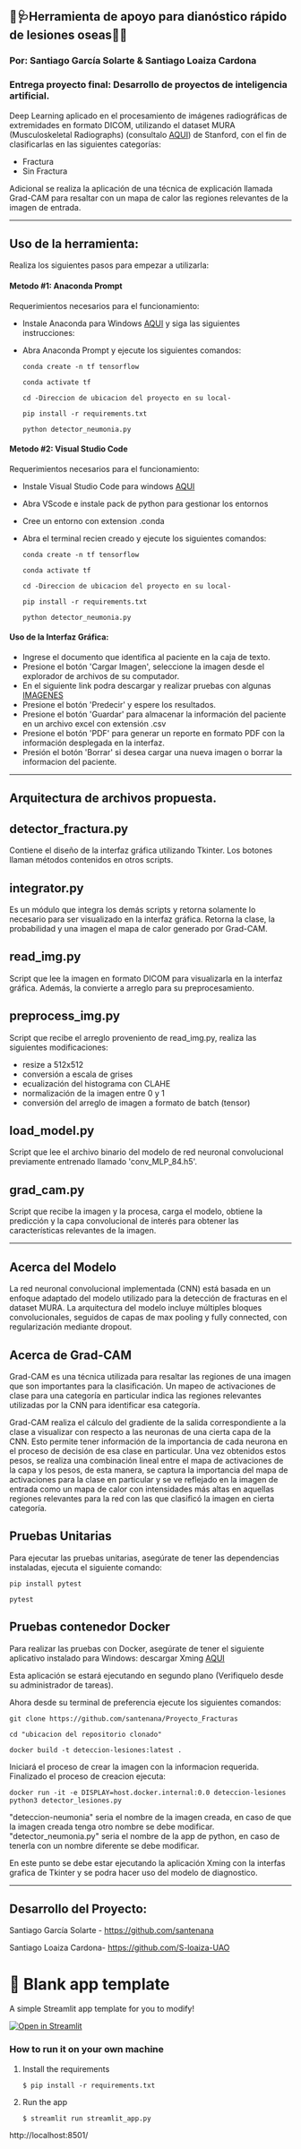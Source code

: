 ## 🚀🩺Herramienta de apoyo para dianóstico rápido de lesiones oseas🦴🧠
### Por: Santiago García Solarte & Santiago Loaiza Cardona
### Entrega proyecto final: Desarrollo de proyectos de inteligencia artificial.

Deep Learning aplicado en el procesamiento de imágenes radiográficas de extremidades en formato DICOM, utilizando el dataset MURA (Musculoskeletal Radiographs) (consultalo [AQUI](https://stanfordmlgroup.github.io/competitions/mura/)) de Stanford, con el fin de clasificarlas en las siguientes categorías:

- Fractura
- Sin Fractura

Adicional se realiza la aplicación de una técnica de explicación llamada Grad-CAM para resaltar con un mapa de calor las regiones relevantes de la imagen de entrada.

---

## Uso de la herramienta:
Realiza los siguientes pasos para empezar a utilizarla:

#### Metodo #1: Anaconda Prompt

Requerimientos necesarios para el funcionamiento:

- Instale Anaconda para Windows [AQUI](https://docs.anaconda.com/anaconda/install/windows/) y siga las siguientes instrucciones:
  
- Abra Anaconda Prompt y ejecute los siguientes comandos:

      conda create -n tf tensorflow

      conda activate tf

      cd -Direccion de ubicacion del proyecto en su local-

      pip install -r requirements.txt

      python detector_neumonia.py

#### Metodo #2: Visual Studio Code

Requerimientos necesarios para el funcionamiento:

- Instale Visual Studio Code para windows [AQUI](https://code.visualstudio.com/download) 
  
- Abra VScode e instale pack de python para gestionar los entornos

- Cree un entorno con extension .conda

- Abra el terminal recien creado y ejecute los siguientes comandos:

      conda create -n tf tensorflow

      conda activate tf

      cd -Direccion de ubicacion del proyecto en su local-

      pip install -r requirements.txt

      python detector_neumonia.py

#### Uso de la Interfaz Gráfica:

- Ingrese el documento que identifica al paciente en la caja de texto.
- Presione el botón 'Cargar Imagen', seleccione la imagen desde el explorador de archivos de su computador.
- En el siguiente link podra descargar y realizar pruebas con algunas [IMAGENES](https://drive.google.com/drive/folders/1WOuL0wdVC6aojy8IfssHcqZ4Up14dy0g?usp=drive_link)
- Presione el botón 'Predecir' y espere los resultados.
- Presione el botón 'Guardar' para almacenar la información del paciente en un archivo excel con extensión .csv
- Presione el botón 'PDF' para generar un reporte en formato PDF con la información desplegada en la interfaz.
- Presión el botón 'Borrar' si desea cargar una nueva imagen o borrar la informacion del paciente.

---

## Arquitectura de archivos propuesta.
## detector_fractura.py

Contiene el diseño de la interfaz gráfica utilizando Tkinter. Los botones llaman métodos contenidos en otros scripts.

## integrator.py

Es un módulo que integra los demás scripts y retorna solamente lo necesario para ser visualizado en la interfaz gráfica.
Retorna la clase, la probabilidad y una imagen el mapa de calor generado por Grad-CAM.

## read_img.py

Script que lee la imagen en formato DICOM para visualizarla en la interfaz gráfica. Además, la convierte a arreglo para su preprocesamiento.

## preprocess_img.py

Script que recibe el arreglo proveniento de read_img.py, realiza las siguientes modificaciones:

- resize a 512x512
- conversión a escala de grises
- ecualización del histograma con CLAHE
- normalización de la imagen entre 0 y 1
- conversión del arreglo de imagen a formato de batch (tensor)

## load_model.py

Script que lee el archivo binario del modelo de red neuronal convolucional previamente entrenado llamado 'conv_MLP_84.h5'.

## grad_cam.py

Script que recibe la imagen y la procesa, carga el modelo, obtiene la predicción y la capa convolucional de interés para obtener las características relevantes de la imagen.

---

## Acerca del Modelo

La red neuronal convolucional implementada (CNN) está basada en un enfoque adaptado del modelo utilizado para la detección de fracturas en el dataset MURA. La arquitectura del modelo incluye múltiples bloques convolucionales, seguidos de capas de max pooling y fully connected, con regularización mediante dropout.

## Acerca de Grad-CAM

Grad-CAM es una técnica utilizada para resaltar las regiones de una imagen que son importantes para la clasificación. Un mapeo de activaciones de clase para una categoría en particular indica las regiones relevantes utilizadas por la CNN para identificar esa categoría.

Grad-CAM realiza el cálculo del gradiente de la salida correspondiente a la clase a visualizar con respecto a las neuronas de una cierta capa de la CNN. Esto permite tener información de la importancia de cada neurona en el proceso de decisión de esa clase en particular. Una vez obtenidos estos pesos, se realiza una combinación lineal entre el mapa de activaciones de la capa y los pesos, de esta manera, se captura la importancia del mapa de activaciones para la clase en particular y se ve reflejado en la imagen de entrada como un mapa de calor con intensidades más altas en aquellas regiones relevantes para la red con las que clasificó la imagen en cierta categoría.

## Pruebas Unitarias

Para ejecutar las pruebas unitarias, asegúrate de tener las dependencias instaladas, ejecuta el siguiente comando:

    pip install pytest

    pytest


## Pruebas contenedor Docker

Para realizar las pruebas con Docker, asegúrate de tener el siguiente aplicativo instalado para Windows: descargar Xming [AQUI](https://sourceforge.net/projects/xming/)

Esta aplicación se estará ejecutando en segundo plano (Verifiquelo desde su administrador de tareas).

Ahora desde su terminal de preferencia ejecute los siguientes comandos:

    git clone https://github.com/santenana/Proyecto_Fracturas

    cd "ubicacion del repositorio clonado"

    docker build -t deteccion-lesiones:latest .

Iniciará el proceso de crear la imagen con la informacion requerida. Finalizado el proceso de creacion ejecuta:

    docker run -it -e DISPLAY=host.docker.internal:0.0 deteccion-lesiones python3 detector_lesiones.py

"deteccion-neumonia" seria el nombre de la imagen creada, en caso de que la imagen creada tenga otro nombre se debe modificar.
"detector_neumonia.py" seria el nombre de la app de python, en caso de tenerla con un nombre diferente se debe modificar.

En este punto se debe estar ejecutando la aplicación Xming con la interfas grafica de Tkinter y se podra hacer uso del modelo de diagnostico.

---

## Desarrollo del Proyecto:
Santiago García Solarte - https://github.com/santenana

Santiago Loaiza Cardona- https://github.com/S-loaiza-UAO

# 🎈 Blank app template

A simple Streamlit app template for you to modify!

[![Open in Streamlit](https://static.streamlit.io/badges/streamlit_badge_black_white.svg)](https://blank-app-template.streamlit.app/)

### How to run it on your own machine

1. Install the requirements

   ```
   $ pip install -r requirements.txt
   ```

2. Run the app

   ```
   $ streamlit run streamlit_app.py
   ```

http://localhost:8501/
